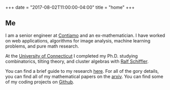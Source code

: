 +++
date = "2017-08-02T11:00:00-04:00"
title = "home"
+++

## Me

I am a senior engineer at [Contiamo](https://contiamo.com) and
an ex-mathematician. I have worked on web applications, algorithms for
image analysis, machine learning problems, and pure math research.

At the [University of Connecticut](http://www.math.uconn.edu) I
completed my Ph.D. studying combinatorics, tilting theory, and cluster
algebras with [Ralf Schiffler](http://www.math.uconn.edu/~schiffler).

You can find a brief guide to my research [here](/pdf/davroe_research_statement.pdf).
For all of the gory details, you can find all of my mathematical papers
on the [arxiv](http://arxiv.org/find/math/1/au:+David_Roesler_L/0/1/0/all/0/1).
You can find some of my coding projects on [Github](https://github.com/LucasRoesler).
